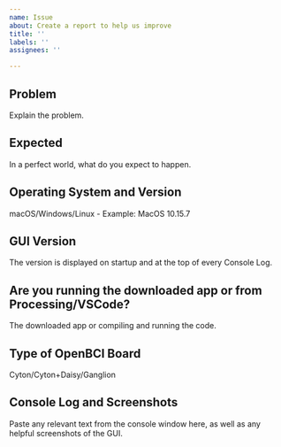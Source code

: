 ```yaml
---
name: Issue
about: Create a report to help us improve
title: ''
labels: ''
assignees: ''

---
```


## Problem

Explain the problem.

## Expected 

In a perfect world, what do you expect to happen.

## Operating System and Version

macOS/Windows/Linux - Example: MacOS 10.15.7

## GUI Version

The version is displayed on startup and at the top of every Console Log.

## Are you running the downloaded app or from Processing/VSCode?

The downloaded app or compiling and running the code.

## Type of OpenBCI Board

Cyton/Cyton+Daisy/Ganglion

## Console Log and Screenshots

Paste any relevant text from the console window here, as well as any helpful screenshots of the GUI.
